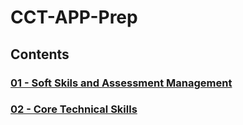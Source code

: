 # CCT-APP-Prep

## Contents
### [01 - Soft Skils and Assessment Management](./01-Soft-Skills-and-Assessment-Management/README.md)
### [02 - Core Technical Skills](./02-Core-Technical-Skills/README.md)